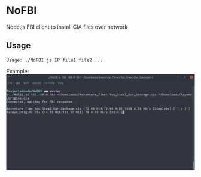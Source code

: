 # NoFBI
Node.js FBI client to install CIA files over network

## Usage
```
Usage: ./NoFBI.js IP file1 file2 ...
```

Example:
![Screenshot](/Screenshot.png?raw=true)